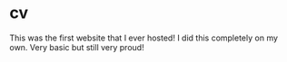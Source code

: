 # cv

This was the first website that I ever hosted! I did this completely on my own. Very basic but still very proud!
